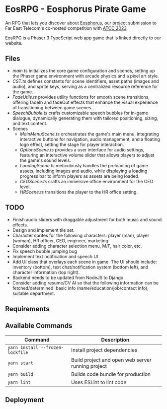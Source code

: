 # EosRPG - Eosphorus Pirate Game

An RPG that lets you discover about [Eosphorus](https://eosphor.us), our project submission to Far East Telecom's co-hosted competition with [ATCC 2023](https://atcc.co/21statcc/).

EosRPG is a Phaser 3 TypeScript web app game that is linked directly to our website.



## Files

- *main.ts* initializes the core game configuration and scenes, setting up the Phaser game environment with arcade physics and a pixel art style.
- *CST.ts* defines constants for scene identifiers, asset paths (images and audio), and sprite keys, serving as a centralized resource reference for the game.
- *FadeUtils.ts* provides utility functions for smooth scene transitions, offering fadeIn and fadeOut effects that enhance the visual experience of transitioning between game scenes.
- *SpeechBubble.ts* crafts customizable speech bubbles for in-game dialogue, dynamically generating them with tailored positioning, sizing, and text content.
- Scenes
    - *MainMenuScene.ts* orchestrates the game's main menu, integrating interactive buttons for navigation, audio management, and a floating logo effect, setting the stage for player interaction.
    - *OptionsScene.ts* provides a user interface for audio settings, featuring an interactive volume slider that allows players to adjust the game's sound levels.
    - *LoadingScene.ts* meticulously handles the preloading of game assets, including images and audio, while displaying a loading progress bar to inform players as assets are being loaded.
    - *CEOScene.ts* crafts an immersive office environment for the CEO level.
    - *HRScene.ts* transitions the player to the HR office setting.


## TODO
- Finish audio sliders with draggable adjustment for both music and sound effects.
- Design and implement tile set.
- Character sprites for the following characters: player (man), player (woman), HR officer, CEO, engineer, marketing
- Consider adding character selection menu, M/F, hair color, etc.
- Fix speech bubble jumping bug
- Implement text notification and speech UI
- Add UI class that overlays each scene in game. The UI should include: inventory (bottom), text chat/notification system (bottom left), and character information (top right).
- Backend needs to be updated from NodeJS to Django.
- Consider adding resume/CV AI so that the following information can be fetched/determined: basic info (name/education/job/contact info), suitable department.

## Requirements

## Available Commands

| Command | Description |
|---------|-------------|
| `yarn install --frozen-lockfile` | Install project dependencies |
| `yarn start` | Build project and open web server running project |
| `yarn build` | Builds code bundle for production |
| `yarn lint` | Uses ESLint to lint code |

## Deployment